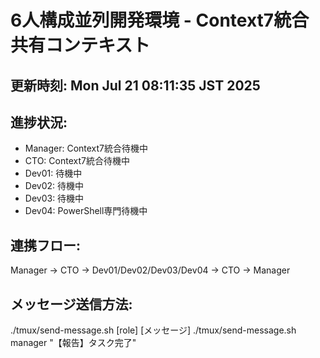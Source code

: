 # 6人構成並列開発環境 - Context7統合共有コンテキスト
## 更新時刻: Mon Jul 21 08:11:35 JST 2025
## 進捗状況:
- Manager: Context7統合待機中
- CTO: Context7統合待機中
- Dev01: 待機中
- Dev02: 待機中
- Dev03: 待機中
- Dev04: PowerShell専門待機中

## 連携フロー:
Manager → CTO → Dev01/Dev02/Dev03/Dev04 → CTO → Manager

## メッセージ送信方法:
./tmux/send-message.sh [role] [メッセージ]
./tmux/send-message.sh manager "【報告】タスク完了"
